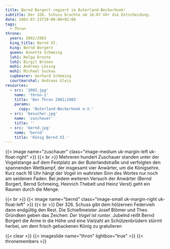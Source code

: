 ```yaml
---
title: Bernd Borgert regiert im Buterland-Beckerhook!
subtitle: Der 326. Schuss brachte um 16:07 Uhr die Entscheidung.
date: 2002-07-21T20:00:00+02:00
tags:
  - Thron
throne:
  years: 2002/2003
  king_title: Bernd XI.
  king: Bernd Borgert
  queen: Annette Schmeing
  loh1: Helga Droste
  loh2: Birgit Brünen
  moh1: Andreas Lösing
  moh2: Michael Suckau
  cupbearer: Gerhard Schmeing
  courtmarshal: Andreas Gleis
resources:
  - src: '2002.jpg'
    name: 'thron-1'
    title: 'Der Thron 2002/2003'
    params:
      copy: 'Buterland-Beckerhook e.V.'
  - src: 'besucher.jpg'
    name: 'zuschauer'
    title: ''
  - src: 'bernd.jpg'
    name: 'bernd'
    title: 'König Bernd XI.'
---
```


{{< image name="zuschauer" class="image-medium uk-margin-left uk-float-right" >}}
{{< br >}} 
Mehreren hundert Zuschauer standen unter der Vogelstange auf dem Festplatz
an der Buterlandstraße und verfolgten den spannenden Wettkampf, der
insgesamt vier Anwärter, um die Königsehre.
Kurz nach 16 Uhr hängt der Vogel im wahrsten Sinn des Wortes nur noch am
seidenen Faden. Bei jedem weiteren Versuch der Anwärter
(Bernd Borgert, Bernd Schmeing, Heinrich Thebelt und Heinz Verst) geht ein
Raunen durch die Menge.

{{< br >}} 
{{< image name="bernd" class="image-small uk-margin-right uk-float-left" >}}
{{< br >}} 
Der 326. Schuss gibt dem hölzernen Federvieh dann endgültig den Rest.
Die Schießmeister Josef Blömer und Theo Gründken geben das Zeichen:
*Der Vogel ist runter*.
Jubelnd reißt Bernd Borgert die Arme in die Höhe und eine Vielzahl
an Schützenbrüdern stürmt herbei, um dem frisch gebackenen König zu
gratulieren

{{< clear >}}
{{< imageslide name="thron" lightbox="true" >}}
{{< thronemembers >}}
